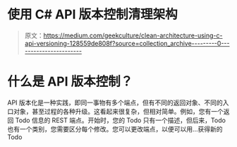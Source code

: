 # 使用 C# API 版本控制清理架构

> 原文：<https://medium.com/geekculture/clean-architecture-using-c-api-versioning-128559de808f?source=collection_archive---------0----------------------->

# **什么是 API 版本控制？**

API 版本化是一种实践，即同一事物有多个端点，但有不同的返回对象、不同的入口对象，甚至过程的各种升级。这看起来很复杂，但相对简单。例如，您有一个返回 Todo 信息的 REST 端点。开始时，您的 Todo 只有一个描述，但后来，Todo 也有一个类别，您需要区分每个修改。您可以更改端点，以便可以用…获得新的 Todo